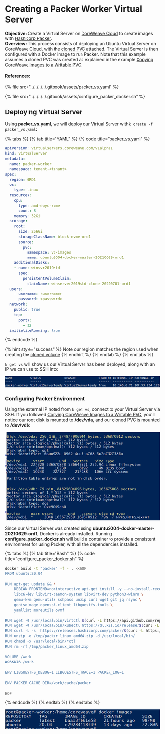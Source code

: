 # Creating a Packer Worker Virtual Server

**Objective:** Create a Virtual Server on [CoreWeave Cloud](https://apps.coreweave.com) to create images with [Hashicorp Packer](https://www.packer.io).\
**Overview:** This process consists of deploying an Ubuntu Virtual Server on CoreWeave Cloud, with the [cloned PVC](../exporting-coreweave-images-to-a-writable-pvc.md) attached. The Virtual Server is then configured with a Docker image to run Packer. Note that this example assumes a cloned PVC was created as explained in the example [Copying CoreWeave Images to a Writable PVC](../exporting-coreweave-images-to-a-writable-pvc.md).

#### References:

{% file src="../../../../.gitbook/assets/packer_vs.yaml" %}

{% file src="../../../../.gitbook/assets/configure_packer_docker.sh" %}

## Deploying Virtual Server

Using **packer\_vs.yaml**, we will deploy our Virtual Server with`k create -f packer_vs.yaml`**:**

{% tabs %}
{% tab title="YAML" %}
{% code title="packer_vs.yaml" %}
```yaml
apiVersion: virtualservers.coreweave.com/v1alpha1
kind: VirtualServer
metadata:
  name: packer-worker
  namespace: tenant-<tenant>
spec:
  region: ORD1
  os:
    type: linux
  resources:
    cpu:
      type: amd-epyc-rome
      count: 8
    memory: 32Gi
  storage:
    root:
      size: 256Gi
      storageClassName: block-nvme-ord1
      source:
        pvc:
          namespace: vd-images
          name: ubuntu2004-docker-master-20210629-ord1
    additionalDisks:
    - name: winsvr2019std
      spec:
        persistentVolumeClaim:
          claimName: winserver2019std-clone-20210701-ord1
  users:
    - username: <username>
      password: <password>
  network:
    public: true
    tcp:
      ports:
        - 22
  initializeRunning: true
```
{% endcode %}

{% hint style="success" %}
Note our region matches the region used when creating the [cloned volume](../exporting-coreweave-images-to-a-writable-pvc.md#identifying-source-image)
{% endhint %}
{% endtab %}
{% endtabs %}

`k get vs` will show us our Virtual Server has been deployed, along with an IP we can use to SSH into:

![](../../../.gitbook/assets/4.png)

### Configuring Packer Environment

Using the external IP noted from `k get vs`, connect to your Virtual Server via SSH. If you followed [Copying CoreWeave Images to a Writable PVC](../exporting-coreweave-images-to-a-writable-pvc.md), you’ll notice our root disk is mounted to **/dev/vda**, and our cloned PVC is mounted to **/dev/vdb**:

![](../../../.gitbook/assets/5.png)

Since our Virtual Server was created using **ubuntu2004-docker-master-20210629-ord1**, Docker is already installed. Running **configure\_packer\_docker.sh** will build a container to provide a consistent environment for using Packer, with all the dependencies installed.

{% tabs %}
{% tab title="Bash" %}
{% code title="configure_packer_docker.sh" %}
```bash
docker build -t "packer" -f - . <<EOF
FROM ubuntu:20.04

RUN apt-get update && \
    DEBIAN_FRONTEND=noninteractive apt-get install -y --no-install-recommends \
    libc6-dev libvirt-daemon-system libvirt-dev python3-winrm \
    qemu-kvm qemu-utils sshpass unzip curl wget git jq rsync \
    genisoimage openssh-client libguestfs-tools \
    yamllint moreutils ovmf

RUN wget -O /usr/local/bin/virtctl $(curl -L https://api.github.com/repos/kubevirt/kubevirt/releases/latest | grep browser_download_url.*-linux-amd64 | cut -d : -f 2,3| tr -d \")
RUN wget -O /usr/local/bin/kubectl https://dl.k8s.io/release/$(curl -L https://dl.k8s.io/release/stable.txt)/bin/linux/amd64/kubectl
RUN curl -L -s  https://releases.hashicorp.com/packer/$(curl -L https://checkpoint-api.hashicorp.com/v1/check/packer | jq -r -M '.current_version')/packer_$(curl -L https://checkpoint-api.hashicorp.com/v1/check/packer | jq -r -M '.current_version')_linux_amd64.zip  --output /tmp/packer_linux_amd64.zip
RUN unzip -o /tmp/packer_linux_amd64.zip -d /usr/local/bin/
RUN chmod +x /usr/local/bin/*ctl
RUN rm -rf /tmp/packer_linux_amd64.zip

VOLUME /work
WORKDIR /work

ENV LIBGUESTFS_DEBUG=1 LIBGUESTFS_TRACE=1 PACKER_LOG=1

ENV PACKER_CACHE_DIR=/work/cache/packer

EOF
```
{% endcode %}
{% endtab %}
{% endtabs %}

![](../../../.gitbook/assets/7.png)

